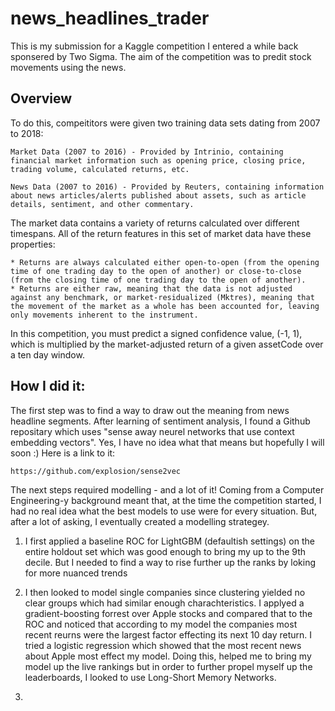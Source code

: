 # news_headlines_trader

This is my submission for a Kaggle competition I entered a while back sponsered by Two Sigma. The aim of the competition was to predit stock movements using the news. 

## Overview

To do this, compeititors were given two training data sets dating from 2007 to 2018:

`Market Data (2007 to 2016) - Provided by Intrinio, containing financial market information such as opening price, closing price, trading volume, calculated returns, etc.`

`News Data (2007 to 2016) - Provided by Reuters, containing information about news articles/alerts published about assets, such as article details, sentiment, and other commentary.`

The market data contains a variety of returns calculated over different timespans. All of the return features in this set of market data have these properties:

	* Returns are always calculated either open-to-open (from the opening time of one trading day to the open of another) or close-to-close (from the closing time of one trading day to the open of another).
	* Returns are either raw, meaning that the data is not adjusted against any benchmark, or market-residualized (Mktres), meaning that the movement of the market as a whole has been accounted for, leaving only movements inherent to the instrument.
 
In this competition, you must predict a signed confidence value, (-1, 1), which is multiplied by the market-adjusted return of a given assetCode over a ten day window.


## How I did it:

The first step was to find a way to draw out the meaning from news headline segments. After learning of sentiment analysis, I found a Github repositary which uses "sense away neurel networks that use context embedding vectors". Yes, I have no idea what that means but hopefully I will soon :) Here is a link to it:

`https://github.com/explosion/sense2vec`

The next steps required modelling - and a lot of it! Coming from a Computer Engineering-y background meant that, at the time the competition started, I had no real idea what the best models to use were for every situation. But, after a lot of asking, I eventually created a modelling strategey.

1)  I first applied a baseline ROC for LightGBM (defaultish settings) on the entire holdout set which was good enough to bring my up to the 9th decile. But I needed to find a way to rise further up the ranks by loking for more nuanced trends

2) I then looked to model single companies since clustering yielded no clear groups which had similar enough charachteristics. I applyed a gradient-boosting forrest over Apple stocks and compared that to the ROC and noticed that according to my model the companies most recent reurns were the largest factor effecting its next 10 day return. I tried a logistic regression which showed that the most recent news about Apple most effect my model. Doing this, helped me to bring my model up the live rankings but in order to further propel myself up the leaderboards, I looked to use Long-Short Memory Networks.

3)
